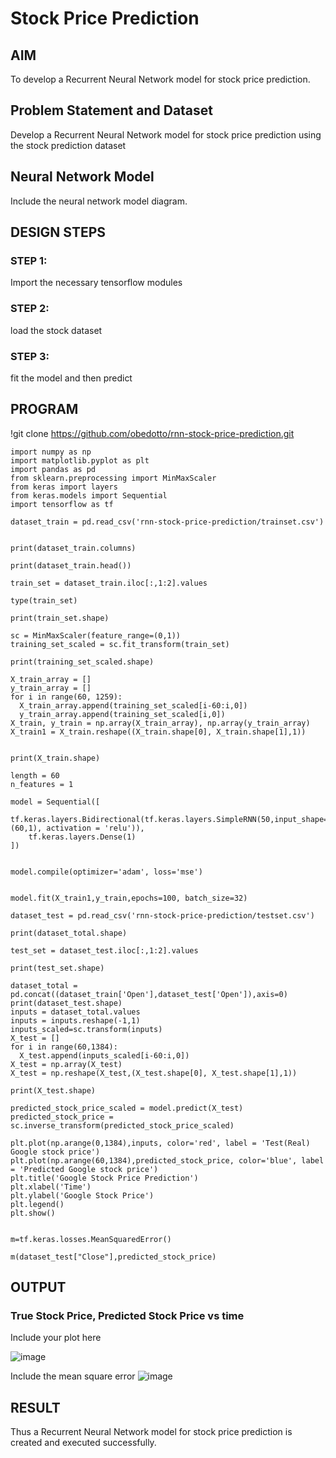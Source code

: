 # Stock Price Prediction

## AIM

To develop a Recurrent Neural Network model for stock price prediction.

## Problem Statement and Dataset
Develop a Recurrent Neural Network model for stock price prediction using the stock prediction dataset

## Neural Network Model

Include the neural network model diagram.

## DESIGN STEPS

### STEP 1:
Import the necessary tensorflow modules 

### STEP 2:
load the stock dataset

### STEP 3:
fit the model and then predict

## PROGRAM

!git clone https://github.com/obedotto/rnn-stock-price-prediction.git
```
import numpy as np
import matplotlib.pyplot as plt
import pandas as pd
from sklearn.preprocessing import MinMaxScaler
from keras import layers
from keras.models import Sequential
import tensorflow as tf

dataset_train = pd.read_csv('rnn-stock-price-prediction/trainset.csv')


print(dataset_train.columns)

print(dataset_train.head())

train_set = dataset_train.iloc[:,1:2].values

type(train_set)

print(train_set.shape)

sc = MinMaxScaler(feature_range=(0,1))
training_set_scaled = sc.fit_transform(train_set)

print(training_set_scaled.shape)

X_train_array = []
y_train_array = []
for i in range(60, 1259):
  X_train_array.append(training_set_scaled[i-60:i,0])
  y_train_array.append(training_set_scaled[i,0])
X_train, y_train = np.array(X_train_array), np.array(y_train_array)
X_train1 = X_train.reshape((X_train.shape[0], X_train.shape[1],1))


print(X_train.shape)

length = 60
n_features = 1

model = Sequential([
    tf.keras.layers.Bidirectional(tf.keras.layers.SimpleRNN(50,input_shape=(60,1), activation = 'relu')),
    tf.keras.layers.Dense(1)
])


model.compile(optimizer='adam', loss='mse')


model.fit(X_train1,y_train,epochs=100, batch_size=32)

dataset_test = pd.read_csv('rnn-stock-price-prediction/testset.csv')

print(dataset_total.shape)

test_set = dataset_test.iloc[:,1:2].values

print(test_set.shape)

dataset_total = pd.concat((dataset_train['Open'],dataset_test['Open']),axis=0)
print(dataset_test.shape)
inputs = dataset_total.values
inputs = inputs.reshape(-1,1)
inputs_scaled=sc.transform(inputs)
X_test = []
for i in range(60,1384):
  X_test.append(inputs_scaled[i-60:i,0])
X_test = np.array(X_test)
X_test = np.reshape(X_test,(X_test.shape[0], X_test.shape[1],1))

print(X_test.shape)

predicted_stock_price_scaled = model.predict(X_test)
predicted_stock_price = sc.inverse_transform(predicted_stock_price_scaled)

plt.plot(np.arange(0,1384),inputs, color='red', label = 'Test(Real) Google stock price')
plt.plot(np.arange(60,1384),predicted_stock_price, color='blue', label = 'Predicted Google stock price')
plt.title('Google Stock Price Prediction')
plt.xlabel('Time')
plt.ylabel('Google Stock Price')
plt.legend()
plt.show()


m=tf.keras.losses.MeanSquaredError()

m(dataset_test["Close"],predicted_stock_price)
```
## OUTPUT

### True Stock Price, Predicted Stock Price vs time

Include your plot here

![image](https://user-images.githubusercontent.com/75235128/194798713-817e45d3-e08f-4a14-bce2-30b85bbf8f1f.png)

Include the mean square error
![image](https://user-images.githubusercontent.com/75235128/194798726-88cb11eb-177b-4ae8-a1dc-71160b4fd31d.png)

## RESULT
Thus a Recurrent Neural Network model for stock price prediction is created and executed successfully.
